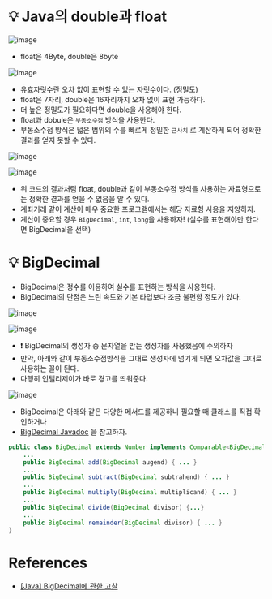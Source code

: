 # 💡 Java의 double과 float
![image](https://github.com/shin-je-woo/effective-java-group-study/assets/39439576/c2372e55-46e8-4dbf-a611-f44194adc85e)
- float은 4Byte, double은 8byte

![image](https://github.com/shin-je-woo/effective-java-group-study/assets/39439576/1cb77fbb-bb0c-4454-8d7e-b6fc7e96e82a)
- 유효자릿수란 오차 없이 표현할 수 있는 자릿수이다. (정밀도)
- float은 7자리, double은 16자리까지 오차 없이 표현 가능하다.
- 더 높은 정밀도가 필요하다면 double을 사용해야 한다.
- float과 dobule은 `부동소수점` 방식을 사용한다.
- 부동소수점 방식은 넓은 범위의 수를 빠르게 정밀한 `근사치` 로 계산하게 되어 정확한 결과를 얻지 못할 수 있다.

![image](https://github.com/shin-je-woo/effective-java-group-study/assets/39439576/b2491401-ba7d-4eb1-b799-70e3b1aa9d45)

![image](https://github.com/shin-je-woo/effective-java-group-study/assets/39439576/ff8e1386-6503-4c55-979b-0ad06b713c78)
- 위 코드의 결과처럼 float, double과 같이 부동소수점 방식을 사용하는 자료형으로는 정확한 결과를 얻을 수 없음을 알 수 있다.
- 계좌거래 같이 계산이 매우 중요한 프로그램에서는 해당 자료형 사용을 지양하자.
- 계산이 중요할 경우 `BigDecimal`, `int`, `long`을 사용하자! (실수를 표현해야만 한다면 BigDecimal을 선택)

# 💡 BigDecimal
- BigDecimal은 정수를 이용하여 실수를 표현하는 방식을 사용한다.
- BigDecimal의 단점은 느린 속도와 기본 타입보다 조금 불편함 정도가 있다.

![image](https://github.com/shin-je-woo/effective-java-group-study/assets/39439576/784bf44b-98e0-4b9b-a533-b8bda9f9b01b)

![image](https://github.com/shin-je-woo/effective-java-group-study/assets/39439576/68344c33-53f0-46c7-b56c-62332fb54b2e)
- ❗ BigDecimal의 생성자 중 문자열을 받는 생성자를 사용했음에 주의하자
- 만약, 아래와 같이 부동소수점방식을 그대로 생성자에 넘기게 되면 오차값을 그대로 사용하는 꼴이 된다.
- 다행히 인텔리제이가 바로 경고를 띄워준다.

![image](https://github.com/shin-je-woo/effective-java-group-study/assets/39439576/14f05108-c9c6-423c-a00f-557f93f1ca7e)

- BigDecimal은 아래와 같은 다양한 메서드를 제공하니 필요할 때 클래스를 직접 확인하거나
- [BigDecimal Javadoc](https://docs.oracle.com/javase/8/docs/api/java/math/BigDecimal.html) 을 참고하자.
```java
public class BigDecimal extends Number implements Comparable<BigDecimal> {
    ...
    public BigDecimal add(BigDecimal augend) { ... }
    ...
    public BigDecimal subtract(BigDecimal subtrahend) { ... }
    ...
    public BigDecimal multiply(BigDecimal multiplicand) { ... }
    ...
    public BigDecimal divide(BigDecimal divisor) {...}
    ...
    public BigDecimal remainder(BigDecimal divisor) { ... }
}
```

# References
- [[Java] BigDecimal에 관한 고찰](https://velog.io/@new_wisdom/Java-BigDecimal%EA%B3%BC-%ED%95%A8%EA%BB%98%ED%95%98%EB%8A%94-%EC%95%84%EB%A7%88%EC%B0%8C%EC%9D%98-%EB%84%88%EB%93%9C%EC%A7%93)
